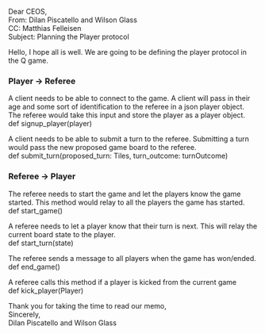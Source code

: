 Dear CEOS,<br>
From: Dilan Piscatello and Wilson Glass<br>
CC: Matthias Felleisen<br>
Subject: Planning the Player protocol<br>

Hello, I hope all is well. We are going to be defining the player protocol in the Q game.

### Player -> Referee

<p>A client needs to be able to connect to the game. A client will pass in their age and some sort of identification
to the referee in a json player object.
The referee would take this input and store the player as a player object. 
<br>def signup_player(player)</p>

<p>A client needs to be able to submit a turn to the referee. Submitting a turn would pass the new proposed game board
to the referee.
<br>def submit_turn(proposed_turn: Tiles, turn_outcome: turnOutcome) </p>


### Referee -> Player
<p>The referee needs to start the game and let the players know the game started. 
This method would relay to all the players the game has started.
<br>def start_game()</p>

<p>A referee needs to let a player know that their turn is next.
This will relay the current board state to the player.
<br>def start_turn(state)</p>

<p>The referee sends a message to all players when the game has won/ended.
<br>def end_game()</p>

<p>A referee calls this method if a player is kicked from the current game
<br>def kick_player(Player)</p>


Thank you for taking the time to read our memo,<br>
Sincerely,<br>
Dilan Piscatello and Wilson Glass
